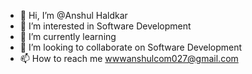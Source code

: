 - 👋 Hi, I’m @Anshul Haldkar
- 👀 I’m interested in Software Development
- 🌱 I’m currently learning 
- 💞️ I’m looking to collaborate on Software Development
- 📫 How to reach me wwwanshulcom027@gmail.com

<!---
findanshul/findanshul is a ✨ special ✨ repository because its `README.md` (this file) appears on your GitHub profile.
You can click the Preview link to take a look at your changes.
--->
